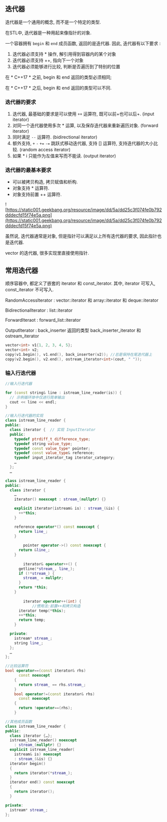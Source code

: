 ## 迭代器

迭代器是一个通用的概念, 而不是一个特定的类型.

在STL中, 迭代器是一种用起来像指针的对象.

一个容器拥有 `begin` 和 `end` 成员函数, 返回的是迭代器. 因此, 迭代器有以下要求 : 

1. 迭代器必须支持 * 操作, 解引用得到容器内的某个对象
2. 迭代器必须支持 ++, 指向下一个对象
3. 迭代器必须能够进行比较, 判断是否遍历到了特别的位置

在 * C++17 * 之前, begin 和 end 返回的类型必须相同; 

在 * C++17 * 之后, begin 和 end 返回的类型可以不同.

### 迭代器的要求

1. 迭代器, 最基础的要求是可以使用 `++` 运算符, 既可以前+也可以后+. (input iterator)
2. 对同一个迭代器使用多次 * 运算, 以及保存迭代器来重新遍历对象. (forward iterator)
3. 同时满足 `--` 运算符. (bidirectional iterator)
4. 额外支持, `+` `-` `+=` `-=` 跳跃式移动迭代器, 支持 [] 运算符, 支持迭代器的大小比较. (random access iterator)
5. 如果 * i 只能作为左值来写而不能读. (output iterator)

### 迭代器的最基本要求

- 可以被拷贝构造, 拷贝赋值和析构.
- 对象支持 * 运算符.
- 对象支持前置 ++ 运算符.

![https://static001.geekbang.org/resource/image/dd/5a/dd25c3f074fe0b792dddecfd15f74e5a.png](https://static001.geekbang.org/resource/image/dd/5a/dd25c3f074fe0b792dddecfd15f74e5a.png)

虽然说, 迭代器通常是对象, 但是指针可以满足以上所有迭代器的要求, 因此指针也是迭代器.

vector 的迭代器, 很多实现里直接使用指针.

## 常用迭代器

顺序容器中, 都定义了嵌套的 iterator 和 const_iterator. 其中, iterator 可写入, const_iterator 不可写入.

RandomAccessIterator : vector::iterator 和 array::iterator 和 deque::iterator

BidirectionalIterator : list::iterator

ForwardIteraot : forward_list::iterator

OutputIterator : back_inserter 返回的类型 back_inserter_iterator 和 ostream_iterator

```cpp
vector<int> v1{1, 2, 3, 4, 5};
vector<int> v2;
copy(v1.begin(), v1.end(), back_inserter(v2)); //总是保持在尾迭代器上
copy(v2.begin(), v2.end(), ostream_iterator<int>(cout, " "));
```

### 输入行迭代器

```cpp
//输入行迭代器

for (const string& line : istream_line_reader(is)) {
  // 示例循环体中仅进行简单输出
  cout << line << endl;
}

```

```cpp
//输入行迭代器的实现
class istream_line_reader {
public:
  class iterator {  // 实现 InputIterator
  public:
    typedef ptrdiff_t difference_type;
    typedef string value_type;
    typedef const value_type* pointer;
    typedef const value_type& reference;
    typedef input_iterator_tag iterator_category;
    …
  };
  …

```

```cpp
class istream_line_reader {
public:
  class iterator {
    …
    iterator() noexcept : stream_(nullptr) {}

    explicit iterator(istream& is) : stream_(&is) {
      ++*this;
    }

    reference operator*() const noexcept {
      return line_;
    }
    
		pointer operator->() const noexcept {
      return &line_;
    }
    
		iterator& operator++() {
      getline(*stream_, line_);
      if (!*stream_) {
        stream_ = nullptr;
      }
      return *this;
    }
    
		iterator operator++(int) {
			//惯用法:前置++和拷贝构造
      iterator temp(*this);
      ++*this;
      return temp;
    }

  private:
    istream* stream_;
    string line_;
  };
  …
};
```

```cpp
//比较运算符
bool operator==(const iterator& rhs)
      const noexcept
    {
      return stream_ == rhs.stream_;
    }
    bool operator!=(const iterator& rhs)
      const noexcept
    {
      return !operator==(rhs);
    }
```

```cpp
//其他成员函数
class istream_line_reader {
public:
  class iterator {…};
  istream_line_reader() noexcept
    : stream_(nullptr) {}
  explicit istream_line_reader(
    istream& is) noexcept
    : stream_(&is) {}
  iterator begin()
  {
    return iterator(*stream_);
  }
  iterator end() const noexcept
  {
    return iterator();
  }

private:
  istream* stream_;
};
```
